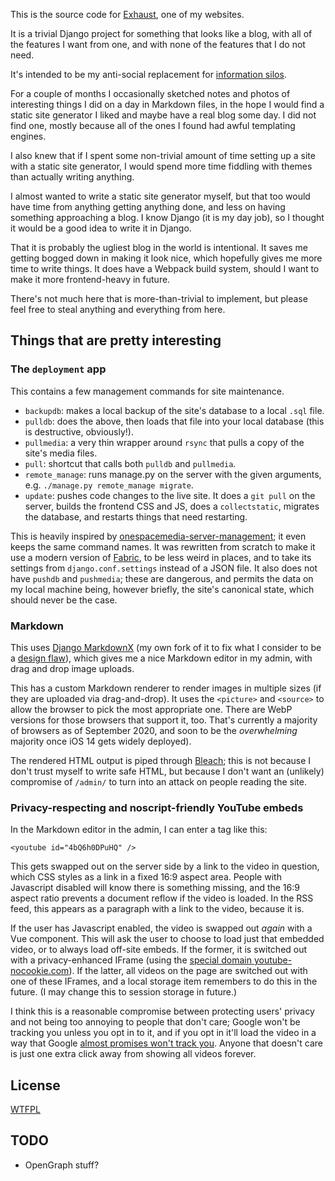 This is the source code for [Exhaust](https://exhaust.lewiscollard.com/), one of my websites.

It is a trivial Django project for something that looks like a blog, with all of the features I want from one, and with none of the features that I do not need.

It's intended to be my anti-social replacement for [information silos](https://indieweb.org/silo).

For a couple of months I occasionally sketched notes and photos of interesting things I did on a day in Markdown files,
in the hope I would find a static site generator I liked and maybe have a real blog some day.
I did not find one, mostly because all of the ones I found had awful templating engines.

I also knew that if I spent some non-trivial amount of time setting up a site with a static site generator, I would spend more time fiddling with themes than actually writing anything.

I almost wanted to write a static site generator myself,
but that too would have time from anything getting anything done,
and less on having something approaching a blog.
I know Django (it is my day job), so I thought it would be a good idea to write it in Django.

That it is probably the ugliest blog in the world is intentional.
It saves me getting bogged down in making it look nice, which hopefully gives me more time to write things.
It does have a Webpack build system, should I want to make it more frontend-heavy in future.

There's not much here that is more-than-trivial to implement, but please feel free to steal anything and everything from here.

## Things that are pretty interesting

### The `deployment` app

This contains a few management commands for site maintenance.

* `backupdb`: makes a local backup of the site's database to a local `.sql` file.
* `pulldb`: does the above, then loads that file into your local database (this is destructive, obviously!).
* `pullmedia`: a very thin wrapper around `rsync` that pulls a copy of the site's media files.
* `pull`: shortcut that calls both `pulldb` and `pullmedia`.
* `remote_manage`: runs manage.py on the server with the given arguments, e.g. `./manage.py remote_manage migrate`.
* `update`: pushes code changes to the live site. It does a `git pull` on the server, builds the frontend CSS and JS, does a `collectstatic`, migrates the database, and
restarts things that need restarting.

This is heavily inspired by
[onespacemedia-server-management](https://github.com/onespacemedia/server-management/);
it even keeps the same command names.
It was rewritten from scratch to make it use a modern version of [Fabric](https://www.fabfile.org/),
to be less weird in places,
and to take its settings from `django.conf.settings` instead of a JSON file.
It also does not have `pushdb` and `pushmedia`;
these are dangerous,
and permits the data on my local machine being, however briefly, the site's canonical state, which should never be the case.

### Markdown

This uses [Django MarkdownX](https://github.com/neutronX/django-markdownx) (my own fork of it to fix what I consider to be a [design flaw](https://github.com/neutronX/django-markdownx/pull/182)), which gives me a nice Markdown editor in my admin, with drag and drop image uploads.

This has a custom Markdown renderer to render images in multiple sizes (if they are uploaded via drag-and-drop).
It uses the `<picture>` and `<source>` to allow the browser to pick the most appropriate one.
There are WebP versions for those browsers that support it, too.
That's currently a majority of browsers as of September 2020, and soon to be the _overwhelming_ majority once iOS 14 gets widely deployed).

The rendered HTML output is piped through [Bleach](https://github.com/mozilla/bleach);
this is not because I don't trust myself to write safe HTML,
but because I don't want an (unlikely) compromise of `/admin/` to turn into an attack on people reading the site.

### Privacy-respecting and noscript-friendly YouTube embeds

In the Markdown editor in the admin, I can enter a tag like this:

```
<youtube id="4bQ6h0DPuHQ" />
```

This gets swapped out on the server side by a link to the video in question, which CSS styles as a link in a fixed 16:9 aspect area. People with Javascript disabled will know there is something missing, and the 16:9 aspect ratio prevents a document reflow if the video is loaded. In the RSS feed, this appears as a paragraph with a link to the video, because it is.

If the user has Javascript enabled, the video is swapped out _again_ with a Vue component. This will ask the user to choose to load just that embedded video, or to always load off-site embeds. If the former, it is switched out with a privacy-enhanced IFrame (using the [special domain youtube-nocookie.com](https://www.ghacks.net/2018/05/23/why-you-should-always-use-youtubes-privacy-enhanced-mode/)). If the latter, all videos on the page are switched out with one of these IFrames, and a local storage item remembers to do this in the future. (I may change this to session storage in future.)

I think this is a reasonable compromise between protecting users' privacy and not being too annoying to people that don't care; Google won't be tracking you unless you opt in to it, and if you opt in it'll load the video in a way that Google [almost promises won't track you](https://support.google.com/youtube/answer/171780?hl=en-GB). Anyone that doesn't care is just one extra click away from showing all videos forever.

## License

[WTFPL](http://www.wtfpl.net/)

## TODO

* OpenGraph stuff?
